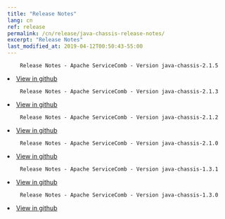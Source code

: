 ```yaml
---
title: "Release Notes"
lang: cn
ref: release
permalink: /cn/release/java-chassis-release-notes/
excerpt: "Release Notes"
last_modified_at: 2019-04-12T00:50:43-55:00
---
```

        Release Notes - Apache ServiceComb - Version java-chassis-2.1.5
                
<li><a href='https://github.com/apache/servicecomb-java-chassis/releases/tag/2.1.5'>View in github</a>
</li>                                                                                                                        
<p/>  

        Release Notes - Apache ServiceComb - Version java-chassis-2.1.3
                
<li><a href='https://github.com/apache/servicecomb-java-chassis/releases/tag/2.1.3'>View in github</a>
</li>                                                                                                                        
<p/>         

        Release Notes - Apache ServiceComb - Version java-chassis-2.1.2
                
<li><a href='https://github.com/apache/servicecomb-java-chassis/releases/tag/2.1.2'>View in github</a>
</li>                                                                                                                        
<p/>                                                                                                                                                                                                                                                                                                

        Release Notes - Apache ServiceComb - Version java-chassis-2.1.0
               
<li><a href='https://github.com/apache/servicecomb-java-chassis/releases/tag/2.1.0'>View in github</a>
</li>                                                                                                                        
<p/>

        Release Notes - Apache ServiceComb - Version java-chassis-1.3.1
                
<li><a href='https://github.com/apache/servicecomb-java-chassis/releases/tag/1.3.1'>View in github</a>
</li>                                                                                                                        
<p/>    

        Release Notes - Apache ServiceComb - Version java-chassis-1.3.0
                
<li><a href='https://github.com/apache/servicecomb-java-chassis/releases/tag/1.3.0'>View in github</a>
</li>                                                                                                                        
<p/>    
